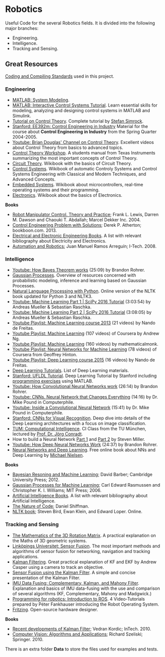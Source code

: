 # Robotics

Useful Code for the several Robotics fields. It is divided into the following major branches:
- Engineering.
- Intelligence.
- Tracking and Sensing.

## Great Resources

[Coding and Compiling Standards](./CodeAndCompile.md) used in this project.

### Engineering

* [MATLAB: System Modeling](http://ctms.engin.umich.edu/CTMS/index.php?example=Introduction&section=SystemModeling).
* [MATLAB: Interactive Control Systems Tutorial](https://de.mathworks.com/academia/student_center/tutorials/controls-tutorial-launchpad.html). Learn essential skills for modeling, analyzing and designing control systems in MATLAB and Simulink.
* [Tutorial on Control Theory](https://accelconf.web.cern.ch/accelconf/icalepcs2011/talks/tutmukp01_talk.pdf). Complete tutorial by [Stefan Simrock](http://tesla.desy.de/~simrock/).
* [Stanford: EE392m: Control Engineering in Industry](http://web.stanford.edu/class/archive/ee/ee392m/ee392m.1056/) Material for the course about **Control Engineering in Industry** from the Spring Quarter 2004-2005.
* [Youtube: Brian Douglas' Channel on Control Theory](https://www.youtube.com/user/ControlLectures). Excellent videos about Control Theory from basics to advanced topics.
* [Control Theory Workshop](http://www.ti.com/ww/eu/techcampus/docs/Garching_Control_Presentation.pdf). A students manual from Texas Instruments summarizing the most important concepts of Control Theory.
* [Circuit Theory](https://en.wikibooks.org/wiki/Circuit_Theory/All_Chapters). Wikibook with the basics of Circuit Theory.
* [Control Systems](https://en.wikibooks.org/wiki/Control_Systems/Print_version). Wikibook of automatic Controly Systems and Control Systems Engineering with Classical and Modern Techniques, and Advanced Concepts.
* [Embedded Systems](https://en.wikibooks.org/wiki/Embedded_Systems). Wikibook about microcontrollers, real-time operating systems and their programming.
* [Electronics](https://en.wikibooks.org/wiki/Electronics). Wikibook about the basics of Electronics.

**Books**

* [Robot Manipulator Control. Theory and Practice](http://www.robot.bmstu.ru/files/books/Robot%20Manipulator%20Control%20Theory%20and%20Practice%20-%20Frank%20L.Lewis.pdf); Frank L. Lewis, Darren M. Dawson and Chaouki T. Abdallah; Marcel Dekker Inc. 2004.
* [Control Engineering Problem with Solutions](http://bookboon.com/en/control-engineering-problems-with-solutions-ebook); Derek P. Atherton; bookboon.com. 2013.
* [Electrical and Electronic Engineering Books](http://www.sciencebooksonline.info/engineering/electrical-electronic.html). A list with relevant bibliography about Electricity and Electronics.
* [Automation and Robotics](http://www.intechopen.com/books/automation_and_robotics); Juan Manuel Ramos Arreguín; I-Tech. 2008.

### Intelligence

* [Youtube: How Bayes Theorem works](https://www.youtube.com/watch?v=5NMxiOGL39M) (25:09) by Brandon Rohrer.
* [Gaussian Processes](http://www.gaussianprocess.org/). Overview of resources concerned with probabilistic modeling, inference and learning based on Gaussian Processes.
* [Natural Language Processing with Python](http://www.nltk.org/book/). Online version of the NLTK book updated for Python 3 and NLTK3.
* [Youtube: Machine Learning Part 1 | SciPy 2016 Tutorial](https://www.youtube.com/watch?v=OB1reY6IX-o) (3:03:54) by Andreas Mueller & Sebastian Raschka.
* [Youtube: Machine Learning Part 2 | SciPy 2016 Tutorial](https://www.youtube.com/watch?v=Cte8FYCpylk) (3:08:05) by Andreas Mueller & Sebastian Raschka.
* [Youtube Playlist: Machine Learning course 2013](https://www.youtube.com/playlist?list=PLE6Wd9FR--EdyJ5lbFl8UuGjecvVw66F6) (21 videos) by Nando de Freitas.
* [Youtube Playlist: Machine Learning](https://www.youtube.com/playlist?list=PLZ9qNFMHZ-A4rycgrgOYma6zxF4BZGGPW) (107 videos) of Coursera by Andrew Ng.
* [Youtube Playlist: Machine Learning](https://www.youtube.com/playlist?list=PLD0F06AA0D2E8FFBA) (160 videos) by mathematicalmonk.
* [Youtube Playlist: Neural Networks for Machine Learning](https://www.youtube.com/playlist?list=PLoRl3Ht4JOcdU872GhiYWf6jwrk_SNhz9) (78 videos) of Coursera from Geoffrey Hinton.
* [Youtube Playlist: Deep Learning course 2015](https://www.youtube.com/playlist?list=PLE6Wd9FR--EfW8dtjAuPoTuPcqmOV53Fu) (16 videos) by Nando de Freitas.
* [Deep Learning Tutorials](http://deeplearning.net/reading-list/tutorials/). List of Deep Learning materials.
* [Stanford: UFLDL Tutorial](http://ufldl.stanford.edu/tutorial/). Deep Learning Tutorial by Stanford including [programming exercises](https://github.com/amaas/stanford_dl_ex) using MATLAB.
* [Youtube: How Convolutional Neural Networks work](https://www.youtube.com/watch?v=FmpDIaiMIeA) (26:14) by Brandon Rohrer.
* [Youtube: CNNs. Neural Network that Changes Everything](https://www.youtube.com/watch?v=py5byOOHZM8) (14:16) by Dr. Mike Pound in Computerphile.
* [Youtube: Inside a Convolutional Neural Network](https://www.youtube.com/watch?v=BFdMrDOx_CM) (15:41) by Dr. Mike Pound in Computerphile.
* [Stanford: CNNs for Visual Recognition](http://vision.stanford.edu/teaching/cs231n/). Deep dive into details of the Deep Learning architectures with a focus on image classification.
* [TUM: Computational Intelligence](http://ci.nst.ei.tum.de/). CI Class from the TU München, lectured by [Prof. Dr. Jörg Conradt](http://www.nst.ei.tum.de/en/team/jorg-conradt/).
* How to build a Neural Network [Part 1](https://stevenmiller888.github.io/mind-how-to-build-a-neural-network/) and [Part 2](http://stevenmiller888.github.io/mind-how-to-build-a-neural-network-part-2/) by Steven Miller.
* [Youtube: How Deep Neural Networks Work](https://www.youtube.com/watch?v=ILsA4nyG7I0) (24:37) by Brandon Rohrer.
* [Neural Networks and Deep Learning](http://neuralnetworksanddeeplearning.com/). Free online book about NNs and Deep Learning by [Michael Nielsen](http://michaelnielsen.org/).

**Books**

* [Bayesian Resoning and Machine Learning](http://www.cs.ucl.ac.uk/staff/d.barber/brml/); David Barber; Cambridge University Press; 2012.
* [Gaussian Processes for Machine Learning](http://www.gaussianprocess.org/gpml/chapters/); Carl Edward Rasmussen and Christopher K. I. Williams; MIT Press; 2006.
* [Artificial Intelligence Books](http://www.sciencebooksonline.info/computer-science/artificial-intelligence.html). A list with relevant bibliography about Artificial Intelligence.
* [The Nature of Code](http://natureofcode.com/); Daniel Shiffman.
* [NLTK book](http://www.nltk.org/book/); Steven Bird, Ewan Klein, and Edward Loper. Online.

### Tracking and Sensing

* [The Mathematics of the 3D Rotation Matrix](http://www.fastgraph.com/makegames/3drotation/). A practical explanation on the Maths of 3D geometric systems.
* [Linköpings Universitet: Sensor Fusion](http://www.control.isy.liu.se/student/tsrt14/). The most important methods and algorithms of sensor fusion for networking, navigation and tracking applications.
* [Kalman Filtering](http://www.acasper.org/tag/kalman-filter/). Great practical explanation of KF and EKF by Andrew Casper using a camera to track an objective.
* [Sensor Fusion using the Kalman Filter](http://campar.in.tum.de/Chair/KalmanFilter). A simple and concise presentation of the Kalman Filter.
* [IMU Data Fusing: Complementary, Kalman, and Mahony Filter](http://www.olliw.eu/2013/imu-data-fusing/). Explanation and basics of IMU data-fusing with the use and comparison of several algorithms (KF, Complementary, Mahony and Madgwick.)
* [Programming for robotics: Introduction to ROS](http://robohub.org/programming-for-robotics-introduction-to-ros/). 4 Video-Tutorials prepared by Péter Fankhauser introducing the Robot Operating System.
* [Fritzing](http://fritzing.org/home/). Open-source hardware designer.

**Books**

* [Recent developments of Kalman Filter](http://www.intechopen.com/books/kalman-filter); Vedran Kordic; InTech. 2010.
* [Computer Vision: Algorithms and Applications](http://szeliski.org/Book/); Richard Szeliski; Springer. 2010.

There is an extra folder **Data** to store the files used for examples and tests.


